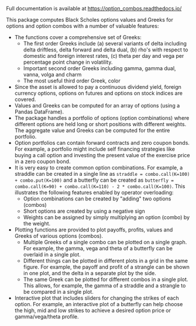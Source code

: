 Full documentation is available at <https://option_combos.readthedocs.io/>

This package computes Black Scholes options values and Greeks for options and option combos with a number of valuable features:

* The functions cover a comprehensive set of Greeks:
  - The first order Greeks include (a) several variants of delta including delta driftless, delta forward and delta dual, (b) rho's with respect to domestic and foreign interest rates, (c) theta per day and vega per percentage point change in volatility.
  - Important second order Greeks including gamma, gamma dual, vanna, volga and charm
  - The most useful third order Greek, color
* Since the asset is allowed to pay a continuous dividend yield, foreign currency options, options on futures and options on stock indices are covered.
* Values and Greeks can be computed for an array of options (using a Pandas DataFrame).
* The package handles a portfolio of options (option combinations) where different options are held long or short positions with different weights. The aggregate value and Greeks can be computed for the entire portfolio.
* Option portfolios can contain forward contracts and zero coupon bonds. For example, a portfolio might include self financing strategies like buying a call option and investing the present value of the exercise price in a zero coupon bond.
* It is very easy to create common option combinations. For example, a straddle can be created in a single line as `straddle = combo.call(K=100) + combo.put(K=100)` and a butterfly can be created as `butterfly = combo.call(K=90) + combo.call(K=110) - 2 * combo.call(K=100)`. This illustrates the following features enabled by operator overloading:
  - Option combinations can be created by "adding" two options (combos)
  - Short options are created by using a negative sign
  - Weights can be assigned by simply multiplying an option (combo) by the weight.
* Plotting functions are provided to plot payoffs, profits, values and Greeks of various options (combos).
  - Multiple Greeks of a single combo can be plotted on a single graph. For example, the gamma, vega and theta of a butterfly can be overlaid in a single plot.
  - Different things can be plotted in different plots in a grid in the same figure. For example, the payoff and profit of a strangle can be shown in one plot, and the delta in a separate plot by the side.
  - The same Greek can be plotted for different combos in a single plot. This allows, for example, the gamma of a straddle and a strangle to be compared in a single plot.
* Interactive plot that includes sliders for changing the strikes of each option. For example, an interactive plot of a butterfly can help choose the high, mid and low strikes to achieve a desired option price or gamma/vega/theta profile.
